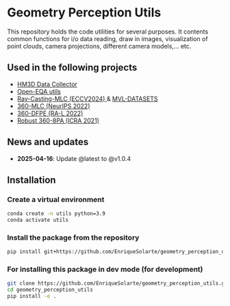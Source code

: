 # Geometry Perception Utils

This repository holds the code utilities for several purposes. It contents common functions for i/o data reading, draw in images, visualization of point clouds, camera projections, different camera models,... etc. 

## Used in the following projects
* [HM3D Data Collector](https://github.com/EnriqueSolarte/hm3d_data_collector)
* [Open-EQA utils](https://github.com/EnriqueSolarte/open_eqa_utils)
* [Ray-Casting-MLC (ECCV2024) ](https://enriquesolarte.github.io/ray-casting-mlc/)
 & [MVL-DATASETS](https://huggingface.co/datasets/EnriqueSolarte/mvl_datasets)
* [360-MLC (NeurIPS 2022)](https://enriquesolarte.github.io/360-mlc/)
* [360-DFPE (RA-L 2022)](https://enriquesolarte.github.io/360-dfpe/)
* [Robust 360-8PA (ICRA 2021)](https://enriquesolarte.github.io/robust_360_8pa/)


## News and updates
- **2025-04-16**: Update @latest to @v1.0.4
## Installation

### Create a virtual environment
```sh 
conda create -n utils python=3.9
conda activate utils
```

### Install the package from the repository
```sh
pip install git+https://github.com/EnriqueSolarte/geometry_perception_utils.git@latest
```

### For installing this package in dev mode (for development)
```sh 
git clone https://github.com/EnriqueSolarte/geometry_perception_utils.git@latest
cd geometry_perception_utils
pip install -e .
```
